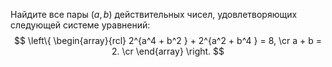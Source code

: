 Найдите все пары $(a, b)$ действительных чисел, удовлетворяющих следующей системе уравнений:
$$
\left\{
\begin{array}{rcl}
2^{a^4  + b^2 }  + 2^{a^2  + b^4 }  = 8,  \cr
a + b = 2. \cr
\end{array}
\right.
$$
